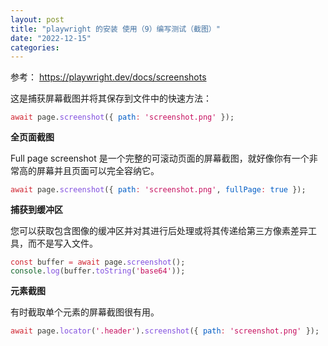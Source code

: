 ```yaml
---
layout: post
title: "playwright 的安装 使用（9）编写测试（截图）"
date: "2022-12-15"
categories: 
---
```

<p>参考： <a href="https://playwright.dev/docs/screenshots">https://playwright.dev/docs/screenshots</a></p>

<p>这是捕获屏幕截图并将其保存到文件中的快速方法：</p>

<pre>
<code><span style="color:#393a34"><span style="color:#cf222e">await</span> page<span style="color:#393a34">.</span><span style="color:#8250df">screenshot</span><span style="color:#393a34">(</span><span style="color:#393a34">{</span> <span style="color:#005cc5">path</span><span style="color:#d73a49">:</span> <span style="color:#c6105f">&#39;screenshot.png&#39;</span> <span style="color:#393a34">}</span><span style="color:#393a34">)</span><span style="color:#393a34">;</span></span></code></pre>

<p><strong>全页面截图</strong></p>

<p>Full page screenshot 是一个完整的可滚动页面的屏幕截图，就好像你有一个非常高的屏幕并且页面可以完全容纳它。</p>

<pre>
<code><span style="color:#393a34"><span style="color:#cf222e">await</span> page<span style="color:#393a34">.</span><span style="color:#8250df">screenshot</span><span style="color:#393a34">(</span><span style="color:#393a34">{</span> <span style="color:#005cc5">path</span><span style="color:#d73a49">:</span> <span style="color:#c6105f">&#39;screenshot.png&#39;</span><span style="color:#393a34">,</span> <span style="color:#005cc5">fullPage</span><span style="color:#d73a49">:</span> <span style="color:#005cc5">true</span> <span style="color:#393a34">}</span><span style="color:#393a34">)</span><span style="color:#393a34">;</span></span></code></pre>

<p><strong>捕获到缓冲区</strong></p>

<p>您可以获取包含图像的缓冲区并对其进行后处理或将其传递给第三方像素差异工具，而不是写入文件。</p>

<pre>
<code><span style="color:#393a34"><span style="color:#cf222e">const</span> buffer <span style="color:#d73a49">=</span> <span style="color:#cf222e">await</span> page<span style="color:#393a34">.</span><span style="color:#8250df">screenshot</span><span style="color:#393a34">(</span><span style="color:#393a34">)</span><span style="color:#393a34">;</span>
</span><span style="color:#393a34"><span style="color:#116329">console</span><span style="color:#393a34">.</span><span style="color:#8250df">log</span><span style="color:#393a34">(</span>buffer<span style="color:#393a34">.</span><span style="color:#8250df">toString</span><span style="color:#393a34">(</span><span style="color:#c6105f">&#39;base64&#39;</span><span style="color:#393a34">)</span><span style="color:#393a34">)</span><span style="color:#393a34">;</span></span></code></pre>

<p><strong>元素截图</strong></p>

<p>有时截取单个元素的屏幕截图很有用。</p>

<pre>
<code><span style="color:#393a34"><span style="color:#cf222e">await</span> page<span style="color:#393a34">.</span><span style="color:#8250df">locator</span><span style="color:#393a34">(</span><span style="color:#c6105f">&#39;.header&#39;</span><span style="color:#393a34">)</span><span style="color:#393a34">.</span><span style="color:#8250df">screenshot</span><span style="color:#393a34">(</span><span style="color:#393a34">{</span> <span style="color:#005cc5">path</span><span style="color:#d73a49">:</span> <span style="color:#c6105f">&#39;screenshot.png&#39;</span> <span style="color:#393a34">}</span><span style="color:#393a34">)</span><span style="color:#393a34">;</span></span></code></pre>


